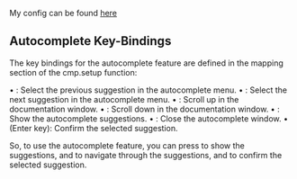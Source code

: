
My config can be found [here](https://github.com/loevlie/dot_files/tree/main/.config/nvim)

## Autocomplete Key-Bindings

 The key bindings for the autocomplete feature
  are defined in the mapping section of the cmp.setup function:

   • <C-k>: Select the previous suggestion in the autocomplete menu.
   • <C-j>: Select the next suggestion in the autocomplete menu.
   • <C-b>: Scroll up in the documentation window.
   • <C-f>: Scroll down in the documentation window.
   • <C-Space>: Show the autocomplete suggestions.
   • <C-e>: Close the autocomplete window.
   • <CR> (Enter key): Confirm the selected suggestion.

  So, to use the autocomplete feature, you can press <C-Space> to show the suggestions, <C-k> and <C-j> to navigate through the
  suggestions, and <CR> to confirm the selected suggestion.